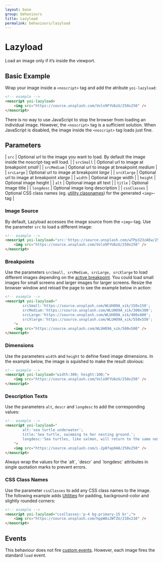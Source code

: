 ```yaml
---
layout: base
group: behaviours
title: Lazyload
permalink: behaviours/lazyload
---
```


# Lazyload

<p class="intro">Load an image only if it’s inside the viewport.</p>

## Basic Example

Wrap your image inside a `<noscript>` tag and add the atribute `yoi-lazyload`:

```html
<!-- example -->
<noscript yoi-lazyload>
    <img src="https://source.unsplash.com/Volo9FYUAzU/250x250" />
</noscript>
```

<p class="hint hint--primary">There is no way to use JavaScript to stop the browser from loading an individual image. However, the <code>&lt;noscript&gt;</code> tag is a sufficient solution. When JavaScript is disabled, the image inside the <code>&lt;noscript&gt;</code> tag loads just fine.</p>

## Parameters

| `src`        | Optional url to the image you want to load. By default the image inside the noscript-tag will load. |
| `srcSmall`   | Optional url to image at breakpoint *small*                                                         |
| `srcMedium`  | Optional url to image at breakpoint *medium*                                                        |
| `srcLarge`   | Optional url to image at breakpoint *large*                                                         |
| `srcXlarge`  | Optional url to image at breakpoint *xlarge*                                                        |
| `width`      | Optional image width                                                                                |
| `height`     | Optional image height                                                                               |
| `alt`        | Optional image alt text                                                                             |
| `title`      | Optional image title                                                                                |
| `longdesc`   | Optional image long description                                                                     |
| `cssClasses` | Optional CSS class names (eg. [utility classnames](utilities/)) for the generated `<img>`-tag       |

### Image Source

By default, Lazyload accesses the image source from the `<img>`-tag. Use the parameter `src` to load a different image:

```html
<!-- example -->
<noscript yoi-lazyload="src:'https://source.unsplash.com/wTPp323zAEw/250x250';">
    <img src="https://source.unsplash.com/Volo9FYUAzU/250x250" />
</noscript>
```

### Breakpoints

Use the parameters `srcSmall, srcMedium, srcLarge, srcXlarge` to load different images depending on the [active breakpoint](/glossary). You could load small images for small screens and larger images for larger screens. Resize the browser window and reload the page to see the example below in action:

```html
<!-- example -->
<noscript yoi-lazyload="
        srcSmall:'https://source.unsplash.com/WLUHO9A_xik/150x150';
        srcMedium:'https://source.unsplash.com/WLUHO9A_xik/300x300';
        srcLarge:'https://source.unsplash.com/WLUHO9A_xik/400x400';
        srcXlarge:'https://source.unsplash.com/WLUHO9A_xik/550x550';
    ">
    <img src="https://source.unsplash.com/WLUHO9A_xik/500x500" />
</noscript>
```

### Dimensions

Use the parameters `width` and `height` to define fixed image dimensions. In the example below, the image is squished to make the result obvious:

```html
<!-- example -->
<noscript yoi-lazyload="width:300; height:100;">
    <img src="https://source.unsplash.com/Volo9FYUAzU/250x250" />
</noscript>
```

### Description Texts

Use the parameters `alt`, `descr` and `longdesc` to add the corresponding values:

```html
<!-- example -->
<noscript yoi-lazyload="
        alt:'sea turtle underwater';
        title:'Sea turtle, swimming to her nesting ground.';
        longdesc:'Sea turtles, like salmon, will return to the same nesting grounds at which they were born.';
    ">
    <img src="https://source.unsplash.com/L-2p8fapOA8/250x250" />
</noscript>
```

<p class="hint hint--negative">Always wrap the values for the `alt`, `descr` and `longdesc` attributes in single quotation marks to prevent errors.</p>

### CSS Class Names

Use the parameter `cssClasses` to add any CSS class names to the image. The following example adds [Utilities](/glossary) for padding, background-color and slightly rounded corners:

```html
<!-- example -->
<noscript yoi-lazyload="cssClasses:'p-4 bg-primary-15 br';">
    <img src="https://source.unsplash.com/hppWAs2WTZU/210x210" />
</noscript>
```

## Events

This behaviour does not fire [custom events](glossary/). However, each image fires the standard `load` event.